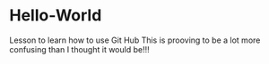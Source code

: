 # Hello-World
Lesson to learn how to use Git Hub
This is prooving to be a lot more confusing than I thought it would be!!!
